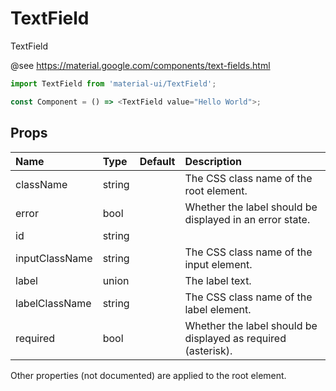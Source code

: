 TextField
=========

TextField

@see https://material.google.com/components/text-fields.html

```js
import TextField from 'material-ui/TextField';

const Component = () => <TextField value="Hello World">;
```

Props
-----


| Name | Type | Default | Description |
|:-----|:-----|:--------|:------------|
| className | string |  | The CSS class name of the root element. |
| error | bool |  | Whether the label should be displayed in an error state. |
| id | string |  |  |
| inputClassName | string |  | The CSS class name of the input element. |
| label | union |  | The label text. |
| labelClassName | string |  | The CSS class name of the label element. |
| required | bool |  | Whether the label should be displayed as required (asterisk). |

Other properties (not documented) are applied to the root element.
